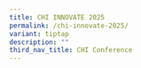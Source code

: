 ```yaml
---
title: CHI INNOVATE 2025
permalink: /chi-innovate-2025/
variant: tiptap
description: ""
third_nav_title: CHI Conference
---
```

